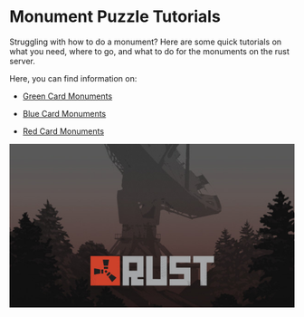 # Monument Puzzle Tutorials

Struggling with how to do a monument? Here are some quick tutorials on what you need, where to go, and what to do for the monuments on the rust server.

Here, you can find information on: 
- [Green Card Monuments](https://www.rustafied.com/monument-puzzle-basic-green-solutions)

- [Blue Card Monuments](https://www.rustafied.com/monument-puzzles-medium-blue-solutions)

- [Red Card Monuments](https://www.rustafied.com/monument-puzzles-advanced-red-solutions)

![Monument Puzzle Tutorials][id]

[id]: https://raw.githubusercontent.com/OperationsCentre/articles/main/images/rust-banner.jpg  "Monument Puzzle Tutorials"